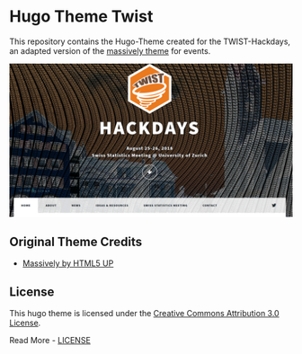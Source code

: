 # Hugo Theme Twist

This repository contains the Hugo-Theme created for the TWIST-Hackdays, an adapted version of the [massively theme](https://github.com/curttimson/hugo-theme-massively) for events.

![](public/images/screenshot1.png)


## Original Theme Credits

 - [Massively by HTML5 UP](https://html5up.net/massively)

 ## License

This hugo theme is licensed under the [Creative Commons Attribution 3.0 License](https://creativecommons.org/licenses/by/3.0/). 

Read More - [LICENSE](LICENSE)
